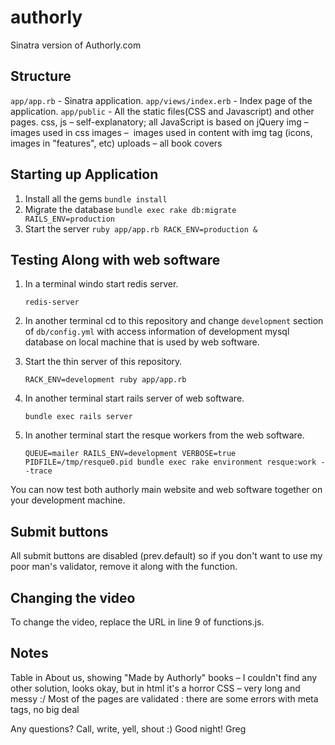 authorly
========

Sinatra version of Authorly.com

Structure
---------
`app/app.rb` - Sinatra application.
`app/views/index.erb` - Index page of the application.
`app/public` - All the static files(CSS and Javascript) and other pages.
    css, js – self-explanatory; all JavaScript is based on jQuery
    img – images used in css
    images –  images used in content with img tag (icons, images in "features", etc)
    uploads – all book covers

Starting up Application
---------
1. Install all the gems
  `bundle install`
2. Migrate the database
  `bundle exec rake db:migrate RAILS_ENV=production`
3. Start the server
   `ruby app/app.rb RACK_ENV=production &`


Testing Along with web software
---------
1. In a terminal windo start redis server.

   `redis-server`

2. In another terminal cd to this repository and change `development` section of `db/config.yml` with access information of development mysql database on local machine that is used by web software.
3. Start the thin server of this repository.

   `RACK_ENV=development ruby app/app.rb`

4. In another terminal start rails server of web software.

   `bundle exec rails server`

5. In another terminal start the resque workers from the web software.

   `QUEUE=mailer RAILS_ENV=development VERBOSE=true PIDFILE=/tmp/resque0.pid bundle exec rake environment resque:work --trace`

You can now test both authorly main website and web software together on your development machine.

Submit buttons
--------------
All submit buttons are disabled (prev.default) so if you don't want to use my poor man's validator, remove it along with the function.

Changing the video
------------------
To change the video, replace the URL in line 9 of functions.js.

Notes
------
Table in About us, showing "Made by Authorly" books – I couldn't find any other solution, looks okay, but in html it's a horror
CSS – very long and messy :/
Most of the pages are validated : there are some errors with meta tags, no big deal

Any questions? Call, write, yell, shout :)
Good night!
Greg
